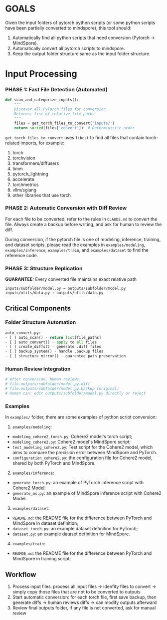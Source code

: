 # GOALS

Given the input folders of pytorch python scripts (or some python scripts have been partially converted to mindspore), this tool should:
1. Automatically find all python scripts that need conversion (Pytorch -> MindSpore). 
2. Automatically convert all pytorch scripts to mindspore.
3. Keep the output folder structure same as the input folder structure.


# Input Processing 

### PHASE 1: Fast File Detection (Automated)

```python
def scan_and_categorize_inputs():
    """
    Discover all PyTorch files for conversion
    Returns: list of relative file paths
    """
    files = get_torch_files_to_convert('inputs/')
    return sorted(files['convert'])  # Deterministic order
```

`get_torch_files_to_convert` uses `libcst` to find all files that contain torch-related imports, for example:
1. torch
2. torchvision
3. transformers/diffusers
4. timm
5. pytorch_lightning
6. accelerate
7. torchmetrics
8. vllm/sglang
9. other libraries that use torch


### PHASE 2: Automatic Conversion with Diff Review

For each file to be converted, refer to the rules in `CLAUDE.md` to convert the file. Always create a backup before writing, and ask for human to review the diff.

During conversion, if the pytorch file is one of modeling, inference, training, and dataset scripts, please read the examples in `examples/modeling`, `examples/inference`, `examples/train`, and `examples/dataset` to find the reference code.


### PHASE 3: Structure Replication

**GUARANTEE:** Every converted file maintains exact relative path
```
inputs/subfolder/model.py → outputs/subfolder/model.py
inputs/utils/data.py → outputs/utils/data.py
```

## Critical Components

### Folder Structure Automation
```python
auto_convert.py:
- [ ] auto_scan() - return list[file_paths]
- [ ] auto_convert() - apply to all files
- [ ] create_diffs() - generate .diff files
- [ ] backup_system() - handle .backup files
- [ ] structure_mirror() - guarantee path preservation
```

### Human Review Integration
```python
# After conversion, human reviews:
# file.outputs/subfolder/model.py.diff
# file.outputs/subfolder/model.py.backup (original)
# Human can: edit outputs/subfolder/model.py directly or reject
```


### Examples

In `examples/` folder, there are some examples of python script conversion:
1. `examples/modeling`:
- `modeling_cohere2_torch.py`: Cohere2 model's torch script;
- `modeling_cohere2.py`: Cohere2 model's MindSpore script;
- `test_modeling_cohere2.py`: Test script for the Cohere2 model, which aims to compare the precision error between MindSpore and PyTorch.
- `configuration_cohere2.py`: the configuration file for Cohere2 model, shared by both PyTorch and MindSpore.

2. `examples/inference`:
- `generate_torch.py`: an example of PyTorch inference script with Cohere2 Model;
- `generate_ms.py`: an example of MindSpore inference script with Cohere2 Model.

3. `examples/dataset`:
- `README.md`: the README file for the difference between PyTorch and MindSpore in dataset definition;
- `dataset_torch.py`: an example dataset definition for PyTorch;
- `dataset.py`: an example dataset definition for MindSpore.

4. `examples/train`:
- `REAMDE.md`: the README file for the difference between PyTorch and MindSpore in training script;

## Workflow


1. Process input files: process all input files  → idenfity files to convert  → simply copy those files that are not to be converted to outputs
2. Start automatic conversion: for each torch file, first save backup, then generate diffs → human reviews diffs → can modify outputs afterward
3. Review final outputs folder, if any file is not converted, ask for manual review